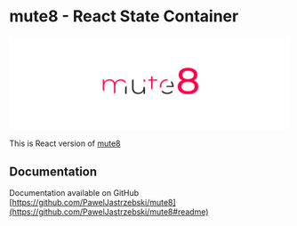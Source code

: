 
# mute8 - React State Container
![mute8](https://github.com/PawelJastrzebski/mute8/raw/main/doc/mut8.png)

This is React version of [mute8](https://www.npmjs.com/package/mute8)

## Documentation
Documentation available on GitHub
[https://github.com/PawelJastrzebski/mute8](https://github.com/PawelJastrzebski/mute8#readme)